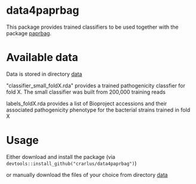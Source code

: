 # data4paprbag
This package provides trained classifiers to be used together with the package [paprbag](https://github.com/crarlus/paprbag).


# Available data
Data is stored in directory
[data](https://github.com/crarlus/data4paprbag/tree/master/labels)

"classifier_small_foldX.rda" provides a trained pathogenicity classfier for fold X. The small classifier was built from 200,000 training reads

labels_foldX.rda provides a list of Bioproject accessions and their associated pathogenicity phenotype for the bacterial strains trained in fold X

# Usage
Either download and install the package (via `devtools::install_github("crarlus/data4paprbag")`)

or manually download the files of your choice from directory [data](https://github.com/crarlus/data4paprbag/tree/master/labels)

